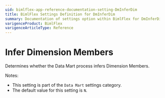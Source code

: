 ```yaml
---
uid: bimlflex-app-reference-documentation-setting-DmInferDim
title: BimlFlex Settings Definition for DmInferDim
summary: Documentation of settings option within BimlFlex for DmInferDim
varigenceProduct: BimlFlex
varigenceArticleType: Reference
---
```


# Infer Dimension Members

Determines whether the Data Mart process infers Dimension Members.

Notes:
* This setting is part of the `Data Mart` settings category.
 * The default value for this setting is `N`.